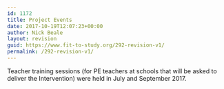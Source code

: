 ```yaml
---
id: 1172
title: Project Events
date: 2017-10-19T12:07:23+00:00
author: Nick Beale
layout: revision
guid: https://www.fit-to-study.org/292-revision-v1/
permalink: /292-revision-v1/
---
```

Teacher training sessions (for PE teachers at schools that will be asked to deliver the Intervention) were held in July and September 2017.

&nbsp;

&nbsp;